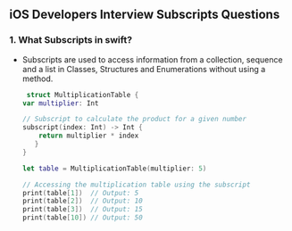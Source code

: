 ## iOS Developers Interview Subscripts Questions

### 1. What Subscripts in swift?
  - Subscripts are used to access information from a collection, sequence and a list in Classes, Structures and Enumerations 
    without using a method.

    ```swift
     struct MultiplicationTable {
    var multiplier: Int

    // Subscript to calculate the product for a given number
    subscript(index: Int) -> Int {
        return multiplier * index
       }
    }

    let table = MultiplicationTable(multiplier: 5)

    // Accessing the multiplication table using the subscript
    print(table[1])  // Output: 5
    print(table[2])  // Output: 10
    print(table[3])  // Output: 15
    print(table[10]) // Output: 50
     ```
